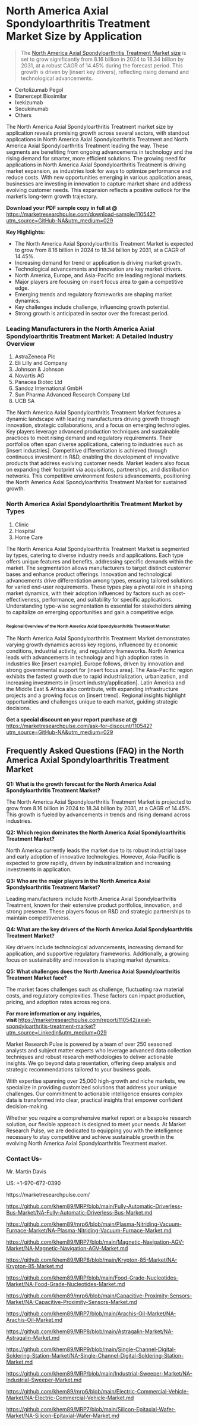 <h1>North America Axial Spondyloarthritis Treatment Market&nbsp;Size by Application</h1><blockquote><p>The <a href="https://marketresearchpulse.com/download-sample/110542?utm_source=GitHub-NA&amp;utm_medium=029">North America Axial Spondyloarthritis Treatment Market size</a> is set to grow significantly from 8.16 billion in 2024 to 18.34 billion by 2031, at a robust CAGR of 14.45% during the forecast period. This growth is driven by [insert key drivers], reflecting rising demand and technological advancements.</p></blockquote><ul><li>Certolizumab Pegol<li> Etanercept Biosimilar<li> Ixekizumab<li> Secukinumab<li> Others</li></ul><p>The North America Axial Spondyloarthritis Treatment market size by application reveals promising growth across several sectors, with standout applications in North America Axial Spondyloarthritis Treatment and North America Axial Spondyloarthritis Treatment leading the way. These segments are benefiting from ongoing advancements in technology and the rising demand for smarter, more efficient solutions. The growing need for applications in North America Axial Spondyloarthritis Treatment is driving market expansion, as industries look for ways to optimize performance and reduce costs. With new opportunities emerging in various application areas, businesses are investing in innovation to capture market share and address evolving customer needs. This expansion reflects a positive outlook for the market’s long-term growth trajectory.</p><p><strong>Download your PDF sample copy in full at @ </strong><a href="https://marketresearchpulse.com/download-sample/110542?utm_source=GitHub-NA&amp;utm_medium=029">https://marketresearchpulse.com/download-sample/110542?utm_source=GitHub-NA&amp;utm_medium=029</a></p><p><strong>Key Highlights: </strong></p><ul><li>The North America Axial Spondyloarthritis Treatment Market is expected to grow from 8.16 billion in 2024 to 18.34 billion by 2031, at a CAGR of 14.45%.</li><li>Increasing demand for trend or application is driving market growth.</li><li>Technological advancements and innovation are key market drivers.</li><li>North America, Europe, and Asia-Pacific are leading regional markets.</li><li>Major players are focusing on insert focus area to gain a competitive edge.</li><li>Emerging trends and regulatory frameworks are shaping market dynamics.</li><li>Key challenges include challenge, influencing growth potential.</li><li>Strong growth is anticipated in sector over the forecast period.</li></ul><h3>Leading Manufacturers in the North America Axial Spondyloarthritis Treatment Market: A Detailed Industry Overview</h3><ol><li>AstraZeneca Plc</li><li>Eli Lilly and Company</li><li>Johnson & Johnson</li><li>Novartis AG</li><li>Panacea Biotec Ltd</li><li>Sandoz International GmbH</li><li>Sun Pharma Advanced Research Company Ltd</li><li>UCB SA</li></ol><div class="flex max-w-full flex-col flex-grow"><div class="min-h-8 text-message flex w-full flex-col items-end gap-2 whitespace-normal break-words [.text-message+&amp;]:mt-5" dir="auto" data-message-author-role="assistant" data-message-id="fd8432e4-4910-450d-b182-61b7bfb0a01f" data-message-model-slug="gpt-4o"><div class="flex w-full flex-col gap-1 empty:hidden first:pt-[3px]"><div class="markdown prose w-full break-words dark:prose-invert light"><p>The North America Axial Spondyloarthritis Treatment Market features a dynamic landscape with leading manufacturers driving growth through innovation, strategic collaborations, and a focus on emerging technologies. Key players leverage advanced production techniques and sustainable practices to meet rising demand and regulatory requirements. Their portfolios often span diverse applications, catering to industries such as [insert industries]. Competitive differentiation is achieved through continuous investment in R&amp;D, enabling the development of innovative products that address evolving customer needs. Market leaders also focus on expanding their footprint via acquisitions, partnerships, and distribution networks. This competitive environment fosters advancements, positioning the North America Axial Spondyloarthritis Treatment Market for sustained growth.</p></div></div></div></div><h3>North America Axial Spondyloarthritis Treatment Market by Types</h3><ol><li>Clinic<li> Hospital<li> Home Care</li></ol><div class="flex max-w-full flex-col flex-grow"><div class="min-h-8 text-message flex w-full flex-col items-end gap-2 whitespace-normal break-words [.text-message+&amp;]:mt-5" dir="auto" data-message-author-role="assistant" data-message-id="084470be-0bb7-4664-bddf-5156b4f41249" data-message-model-slug="gpt-4o-mini"><div class="flex w-full flex-col gap-1 empty:hidden first:pt-[3px]"><div class="markdown prose w-full break-words dark:prose-invert light"><p>The North America Axial Spondyloarthritis Treatment Market is segmented by types, catering to diverse industry needs and applications. Each type offers unique features and benefits, addressing specific demands within the market. The segmentation allows manufacturers to target distinct customer bases and enhance product offerings. Innovation and technological advancements drive differentiation among types, ensuring tailored solutions for varied end-user requirements. These types play a pivotal role in shaping market dynamics, with their adoption influenced by factors such as cost-effectiveness, performance, and suitability for specific applications. Understanding type-wise segmentation is essential for stakeholders aiming to capitalize on emerging opportunities and gain a competitive edge.</p></div></div></div></div><h3><span style="font-size: 11px;">Regional Overview of the North America Axial Spondyloarthritis Treatment Market</span></h3><div class="flex max-w-full flex-col flex-grow"><div class="min-h-8 text-message flex w-full flex-col items-end gap-2 whitespace-normal break-words [.text-message+&amp;]:mt-5" dir="auto" data-message-author-role="assistant" data-message-id="e9038762-ce64-4e30-91c9-9bd413514231" data-message-model-slug="gpt-4o-mini"><div class="flex w-full flex-col gap-1 empty:hidden first:pt-[3px]"><div class="markdown prose w-full break-words dark:prose-invert light"><p>The North America Axial Spondyloarthritis Treatment Market demonstrates varying growth dynamics across key regions, influenced by economic conditions, industrial activity, and regulatory frameworks. North America leads with advancements in technology and high adoption rates in industries like [insert example]. Europe follows, driven by innovation and strong governmental support for [insert focus area]. The Asia-Pacific region exhibits the fastest growth due to rapid industrialization, urbanization, and increasing investments in [insert industry/application]. Latin America and the Middle East &amp; Africa also contribute, with expanding infrastructure projects and a growing focus on [insert trend]. Regional insights highlight opportunities and challenges unique to each market, guiding strategic decisions.</p></div></div></div></div><p><strong>Get a special discount on your report purchase at @ </strong><a href="https://marketresearchpulse.com/ask-for-discount/110542?utm_source=GitHub-NA&amp;utm_medium=029">https://marketresearchpulse.com/ask-for-discount/110542?utm_source=GitHub-NA&amp;utm_medium=029</a></p><h2>Frequently Asked Questions (FAQ) in the North America Axial Spondyloarthritis Treatment Market</h2><p><strong>Q1: What is the growth forecast for the North America Axial Spondyloarthritis Treatment Market?</strong></p><p>The North America Axial Spondyloarthritis Treatment Market is projected to grow from 8.16 billion in 2024 to 18.34 billion by 2031, at a CAGR of 14.45%. This growth is fueled by advancements in trends and rising demand across industries.</p><p><strong>Q2: Which region dominates the North America Axial Spondyloarthritis Treatment Market?</strong></p><p>North America currently leads the market due to its robust industrial base and early adoption of innovative technologies. However, Asia-Pacific is expected to grow rapidly, driven by industrialization and increasing investments in application.</p><p><strong>Q3: Who are the major players in the North America Axial Spondyloarthritis Treatment Market?</strong></p><p>Leading manufacturers include North America Axial Spondyloarthritis Treatment, known for their extensive product portfolios, innovation, and strong presence. These players focus on R&amp;D and strategic partnerships to maintain competitiveness.</p><p><strong>Q4: What are the key drivers of the North America Axial Spondyloarthritis Treatment Market?</strong></p><p>Key drivers include technological advancements, increasing demand for application, and supportive regulatory frameworks. Additionally, a growing focus on sustainability and innovation is shaping market dynamics.</p><p><strong>Q5: What challenges does the North America Axial Spondyloarthritis Treatment Market face?</strong></p><p>The market faces challenges such as challenge, fluctuating raw material costs, and regulatory complexities. These factors can impact production, pricing, and adoption rates across regions.</p><p><strong>For more information or any inquiries, visit&nbsp;</strong><a href="https://marketresearchpulse.com/report/110542/axial-spondyloarthritis-treatment-market?utm_source=Linkedin&utm_medium=029">https://marketresearchpulse.com/report/110542/axial-spondyloarthritis-treatment-market?utm_source=Linkedin&utm_medium=029</a></p><p>Market Research Pulse is powered by a team of over 250 seasoned analysts and subject matter experts who leverage advanced data collection techniques and robust research methodologies to deliver actionable insights. We go beyond data presentation, offering deep analysis and strategic recommendations tailored to your business goals.</p><p>With expertise spanning over 25,000 high-growth and niche markets, we specialize in providing customized solutions that address your unique challenges. Our commitment to actionable intelligence ensures complex data is transformed into clear, practical insights that empower confident decision-making.</p><p>Whether you require a comprehensive market report or a bespoke research solution, our flexible approach is designed to meet your needs. At Market Research Pulse, we are dedicated to equipping you with the intelligence necessary to stay competitive and achieve sustainable growth in the evolving North America Axial Spondyloarthritis Treatment market.</p><h3><strong>Contact Us-</strong></h3><p>Mr. Martin Davis</p><p>US: +1-970-672-0390</p><p>https://marketresearchpulse.com/</p><p><a href="https://github.com/khem89/MRP/blob/main/Fully-Automatic-Driverless-Bus-Market/NA-Fully-Automatic-Driverless-Bus-Market.md">https://github.com/khem89/MRP/blob/main/Fully-Automatic-Driverless-Bus-Market/NA-Fully-Automatic-Driverless-Bus-Market.md</a></p><p><a href="https://github.com/khem89/mrp6/blob/main/Plasma-Nitriding-Vacuum-Furnace-Market/NA-Plasma-Nitriding-Vacuum-Furnace-Market.md">https://github.com/khem89/mrp6/blob/main/Plasma-Nitriding-Vacuum-Furnace-Market/NA-Plasma-Nitriding-Vacuum-Furnace-Market.md</a></p><p><a href="https://github.com/khem89/MRP7/blob/main/Magnetic-Navigation-AGV-Market/NA-Magnetic-Navigation-AGV-Market.md">https://github.com/khem89/MRP7/blob/main/Magnetic-Navigation-AGV-Market/NA-Magnetic-Navigation-AGV-Market.md</a></p><p><a href="https://github.com/khem89/MRP8/blob/main/Krypton-85-Market/NA-Krypton-85-Market.md">https://github.com/khem89/MRP8/blob/main/Krypton-85-Market/NA-Krypton-85-Market.md</a></p><p><a href="https://github.com/khem89/MRP/blob/main/Food-Grade-Nucleotides-Market/NA-Food-Grade-Nucleotides-Market.md">https://github.com/khem89/MRP/blob/main/Food-Grade-Nucleotides-Market/NA-Food-Grade-Nucleotides-Market.md</a></p><p><a href="https://github.com/khem89/mrp6/blob/main/Capacitive-Proximity-Sensors-Market/NA-Capacitive-Proximity-Sensors-Market.md">https://github.com/khem89/mrp6/blob/main/Capacitive-Proximity-Sensors-Market/NA-Capacitive-Proximity-Sensors-Market.md</a></p><p><a href="https://github.com/khem89/MRP7/blob/main/Arachis-Oil-Market/NA-Arachis-Oil-Market.md">https://github.com/khem89/MRP7/blob/main/Arachis-Oil-Market/NA-Arachis-Oil-Market.md</a></p><p><a href="https://github.com/khem89/MRP8/blob/main/Astragalin-Market/NA-Astragalin-Market.md">https://github.com/khem89/MRP8/blob/main/Astragalin-Market/NA-Astragalin-Market.md</a></p><p><a href="https://github.com/khem89/MRP9/blob/main/Single-Channel-Digital-Soldering-Station-Market/NA-Single-Channel-Digital-Soldering-Station-Market.md">https://github.com/khem89/MRP9/blob/main/Single-Channel-Digital-Soldering-Station-Market/NA-Single-Channel-Digital-Soldering-Station-Market.md</a></p><p><a href="https://github.com/khem89/MRP/blob/main/Industrial-Sweeper-Market/NA-Industrial-Sweeper-Market.md">https://github.com/khem89/MRP/blob/main/Industrial-Sweeper-Market/NA-Industrial-Sweeper-Market.md</a></p><p><a href="https://github.com/khem89/mrp6/blob/main/Electric-Commercial-Vehicle-Market/NA-Electric-Commercial-Vehicle-Market.md">https://github.com/khem89/mrp6/blob/main/Electric-Commercial-Vehicle-Market/NA-Electric-Commercial-Vehicle-Market.md</a></p><p><a href="https://github.com/khem89/MRP7/blob/main/Silicon-Epitaxial-Wafer-Market/NA-Silicon-Epitaxial-Wafer-Market.md">https://github.com/khem89/MRP7/blob/main/Silicon-Epitaxial-Wafer-Market/NA-Silicon-Epitaxial-Wafer-Market.md</a></p>

